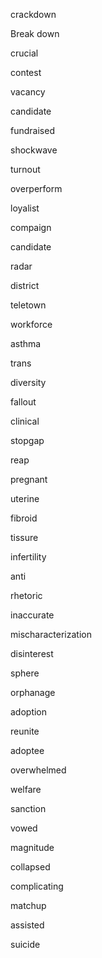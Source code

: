 crackdown

Break down

crucial

contest

vacancy

candidate

fundraised

shockwave

turnout

overperform

loyalist

compaign

candidate

radar

district

teletown

workforce

asthma

trans

diversity

fallout

clinical

stopgap

reap

pregnant

uterine

fibroid

tissure

infertility

anti

rhetoric

inaccurate

mischaracterization

disinterest

sphere

orphanage

adoption

reunite

adoptee

overwhelmed

welfare

sanction

vowed

magnitude

collapsed

complicating

matchup

assisted

suicide

